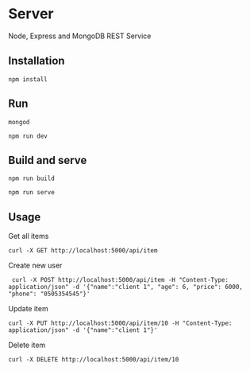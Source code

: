 # Server

Node, Express and MongoDB REST Service

## Installation
```
npm install
```

## Run
```
mongod

npm run dev
```

## Build and serve
```
npm run build

npm run serve
```

## Usage

Get all items
```
curl -X GET http://localhost:5000/api/item
```

Create new user
```
 curl -X POST http://localhost:5000/api/item -H "Content-Type: application/json" -d '{"name":"client 1", "age": 6, "price": 6000, "phone": "0505354545"}'
```

Update item
```
curl -X PUT http://localhost:5000/api/item/10 -H "Content-Type: application/json" -d '{"name":"client 1"}'
```

Delete item
```
curl -X DELETE http://localhost:5000/api/item/10
```
